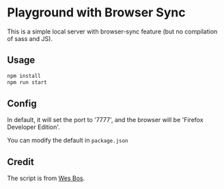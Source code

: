 # Playground with Browser Sync

This is a simple local server with browser-sync feature (but no compilation of sass and JS).

## Usage

```bash
npm install
npm run start
```

## Config

In default, it will set the port to '7777', and the browser will be 'Firefox Developer Edition'.

You can modify the default in `package.json`

## Credit

The script is from [Wes Bos](https://github.com/wesbos).
